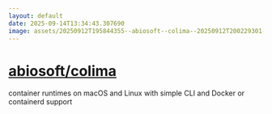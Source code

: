 ```yaml
---
layout: default
date: 2025-09-14T13:34:43.307690
image: assets/20250912T195844355--abiosoft--colima--20250912T200229301--cropped.png
---
```


# [abiosoft/colima](https://github.com/abiosoft/colima)

container runtimes on macOS and Linux with simple CLI and Docker or containerd support
